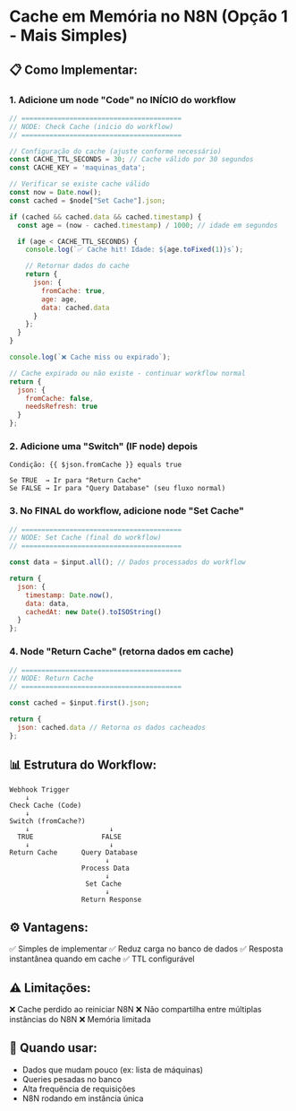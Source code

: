# Cache em Memória no N8N (Opção 1 - Mais Simples)

## 📋 Como Implementar:

### 1. Adicione um node "Code" no INÍCIO do workflow

```javascript
// ========================================
// NODE: Check Cache (início do workflow)
// ========================================

// Configuração do cache (ajuste conforme necessário)
const CACHE_TTL_SECONDS = 30; // Cache válido por 30 segundos
const CACHE_KEY = 'maquinas_data';

// Verificar se existe cache válido
const now = Date.now();
const cached = $node["Set Cache"].json;

if (cached && cached.data && cached.timestamp) {
  const age = (now - cached.timestamp) / 1000; // idade em segundos

  if (age < CACHE_TTL_SECONDS) {
    console.log(`✅ Cache hit! Idade: ${age.toFixed(1)}s`);

    // Retornar dados do cache
    return {
      json: {
        fromCache: true,
        age: age,
        data: cached.data
      }
    };
  }
}

console.log(`❌ Cache miss ou expirado`);

// Cache expirado ou não existe - continuar workflow normal
return {
  json: {
    fromCache: false,
    needsRefresh: true
  }
};
```

### 2. Adicione uma "Switch" (IF node) depois

```
Condição: {{ $json.fromCache }} equals true

Se TRUE  → Ir para "Return Cache"
Se FALSE → Ir para "Query Database" (seu fluxo normal)
```

### 3. No FINAL do workflow, adicione node "Set Cache"

```javascript
// ========================================
// NODE: Set Cache (final do workflow)
// ========================================

const data = $input.all(); // Dados processados do workflow

return {
  json: {
    timestamp: Date.now(),
    data: data,
    cachedAt: new Date().toISOString()
  }
};
```

### 4. Node "Return Cache" (retorna dados em cache)

```javascript
// ========================================
// NODE: Return Cache
// ========================================

const cached = $input.first().json;

return {
  json: cached.data // Retorna os dados cacheados
};
```

## 📊 Estrutura do Workflow:

```
Webhook Trigger
    ↓
Check Cache (Code)
    ↓
Switch (fromCache?)
    ↓                    ↓
  TRUE                 FALSE
    ↓                    ↓
Return Cache      Query Database
                        ↓
                  Process Data
                        ↓
                   Set Cache
                        ↓
                  Return Response
```

## ⚙️ Vantagens:

✅ Simples de implementar
✅ Reduz carga no banco de dados
✅ Resposta instantânea quando em cache
✅ TTL configurável

## ⚠️ Limitações:

❌ Cache perdido ao reiniciar N8N
❌ Não compartilha entre múltiplas instâncias do N8N
❌ Memória limitada

## 🎯 Quando usar:

- Dados que mudam pouco (ex: lista de máquinas)
- Queries pesadas no banco
- Alta frequência de requisições
- N8N rodando em instância única
